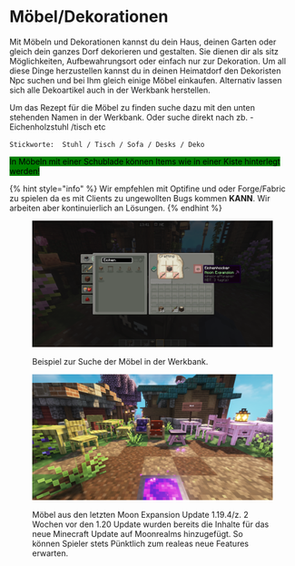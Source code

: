 # Möbel/Dekorationen

Mit Möbeln und Dekorationen kannst du dein Haus, deinen Garten oder gleich dein ganzes Dorf dekorieren und gestalten. Sie dienen dir als sitz Möglichkeiten, Aufbewahrungsort oder einfach nur zur Dekoration. Um all diese Dinge herzustellen kannst du in deinen Heimatdorf den Dekoristen Npc suchen und bei Ihm gleich einige Möbel einkaufen. Alternativ lassen sich alle Dekoartikel auch in der Werkbank herstellen.

Um das Rezept für die Möbel zu finden suche dazu mit den unten stehenden Namen in der Werkbank. Oder suche direkt nach zb. - Eichenholzstuhl /tisch etc

```
Stickworte:  Stuhl / Tisch / Sofa / Desks / Deko
```

<mark style="background-color:green;">In Möbeln mit einer Schublade können Items wie in einer Kiste hinterlegt werden!</mark>

{% hint style="info" %}
Wir empfehlen mit Optifine und oder Forge/Fabric zu spielen da es mit Clients zu ungewollten Bugs kommen **KANN**. Wir arbeiten aber kontinuierlich an Lösungen.
{% endhint %}

<figure><img src="../../.gitbook/assets/2023-05-28_13.41.24.png" alt=""><figcaption><p>Beispiel zur Suche der Möbel in der Werkbank.</p></figcaption></figure>

<figure><img src="../../.gitbook/assets/2023-05-14_16.33.14.png" alt=""><figcaption><p>Möbel aus den letzten Moon Expansion Update 1.19.4/z. 2 Wochen vor den 1.20 Update wurden bereits die Inhalte für das neue Minecraft Update auf Moonrealms hinzugefügt. So können Spieler stets Pünktlich zum realeas neue Features erwarten.</p></figcaption></figure>

